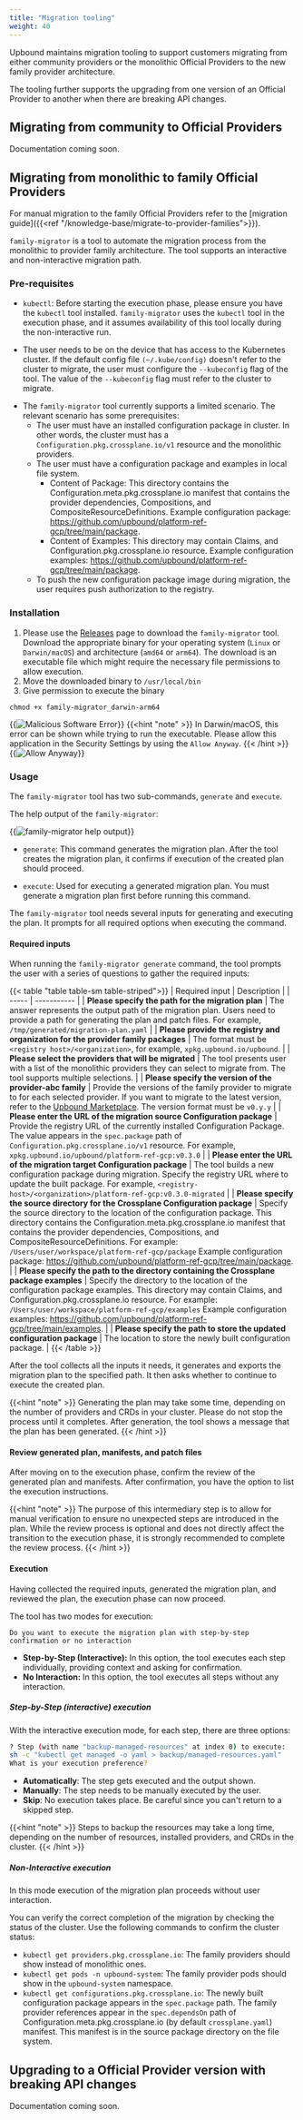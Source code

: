 ```yaml
---
title: "Migration tooling"
weight: 40
---
```


Upbound maintains migration tooling to support customers migrating from either
community providers or the monolithic Official Providers to the new family
provider architecture.

The tooling further supports the upgrading from one version of an Official
Provider to another when there are breaking API changes.

## Migrating from community to Official Providers

Documentation coming soon.

## Migrating from monolithic to family Official Providers

For manual migration to the family Official Providers refer to the
[migration guide]({{<ref "/knowledge-base/migrate-to-provider-families">}}).

`family-migrator` is a tool to automate the migration process from the
monolithic to provider family architecture. The tool supports an interactive and
non-interactive migration path.

### Pre-requisites

- `kubectl`: Before starting the execution phase, please ensure you have the
`kubectl` tool installed. `family-migrator` uses the `kubectl` tool in the
execution phase, and it assumes availability of this tool locally during the
non-interactive run.
<!-- vale Upbound.Spelling = NO -->
<!-- vale gitlab.SubstitutionWarning = NO -->
<!-- ignore "kubeconfig" -->
- The user needs to be on the device that has access to the Kubernetes cluster.
If the default config file `(~/.kube/config)` doesn't refer to the cluster to
migrate, the user must configure the `--kubeconfig` flag of the tool. The value
of the `--kubeconfig` flag must refer to the cluster to migrate.
<!-- vale Upbound.Spelling = YES -->
<!-- vale gitlab.SubstitutionWarning = YES -->
- The `family-migrator` tool currently supports a limited scenario. The relevant
scenario has some prerequisites:
  - The user must have an installed configuration package in cluster. In other
  words, the cluster must has a `Configuration.pkg.crossplane.io/v1` resource
  and the monolithic providers.
  - The user must have a configuration package and examples in local file
  system.
    - Content of Package: This directory contains the
    Configuration.meta.pkg.crossplane.io manifest that contains the provider
    dependencies, Compositions, and CompositeResourceDefinitions. Example
    configuration package:
    https://github.com/upbound/platform-ref-gcp/tree/main/package.
    - Content of Examples: This directory may contain Claims, and
    Configuration.pkg.crossplane.io resource. Example configuration examples:
    https://github.com/upbound/platform-ref-gcp/tree/main/package.
  - To push the new configuration package image during migration, the user
  requires push authorization to the registry.

### Installation

1. Please use the [Releases] page to download the `family-migrator` tool. Download
the appropriate binary for your operating system (`Linux` or `Darwin/macOS`) and
architecture (`amd64` or `arm64`). The download is an executable file
which might require the necessary file permissions to allow execution.
2. Move the downloaded binary to `/usr/local/bin`
3. Give permission to execute the binary
```shell
chmod +x family-migrator_darwin-arm64
```


{{<img src="providers/images/malicious-software.jpeg" alt="Malicious Software Error" size="small" lightbox="true">}}
{{<hint "note" >}}
In Darwin/macOS, this error can be shown while trying to run the executable.
Please allow this application in the Security Settings by using the
`Allow Anyway`.
{{< /hint >}}
{{<img src="providers/images/allow-anyway.jpeg" alt="Allow Anyway" size="small" lightbox="true">}}


### Usage

The `family-migrator` tool has two sub-commands, `generate` and `execute`.

The help output of the `family-migrator`:

{{<img src="providers/images/family-migrator-help.jpeg" alt="family-migrator help output" size="small" lightbox="true">}}

- `generate`: This command generates the migration plan. After the tool creates
the migration plan, it confirms if execution of the created plan should proceed.

- `execute`: Used for executing a generated migration plan. You must generate a
migration plan first before running this command.

The `family-migrator` tool needs several inputs for generating and executing the
plan. It prompts for all required options when executing the command.

#### Required inputs

When running the `family-migrator generate` command, the tool prompts the
user with a series of questions to gather the required inputs:

<!-- vale Google.Will = NO -->
<!-- vale gitlab.FutureTense = NO -->
<!-- vale write-good.Passive = NO -->
{{< table "table table-sm table-striped">}}
| Required input | Description |
| ----- | ----------- |
| **Please specify the path for the migration plan** | The answer represents the output path of the migration plan. Users need to provide a path for generating the plan and patch files. For example, `/tmp/generated/migration-plan.yaml` |
| **Please provide the registry and organization for the provider family packages** | The format must be `<registry host>/<organization>`, for example, `xpkg.upbound.io/upbound`. |
| **Please select the providers that will be migrated** | The tool presents user with a list of the monolithic providers they can select to migrate from. The tool supports multiple selections. |
| **Please specify the version of the provider-abc family** | Provide the versions of the family provider to migrate to for each selected provider. If you want to migrate to the latest version, refer to the [Upbound Marketplace](https://marketplace.upbound.io). The version format must be `v0.y.y` |
| **Please enter the URL of the migration source Configuration package** | Provide the registry URL of the currently installed Configuration Package. The value appears in the `spec.package` path of `Configuration.pkg.crossplane.io/v1` resource. For example, `xpkg.upbound.io/upbound/platform-ref-gcp:v0.3.0` |
| **Please enter the URL of the migration target Configuration package** | The tool builds a new configuration package during migration. Specify the registry URL where to update the built package. For example, `<registry-host>/<organization>/platform-ref-gcp:v0.3.0-migrated` |
| **Please specify the source directory for the Crossplane Configuration package** | Specify the source directory to the location of the configuration package. This directory contains the Configuration.meta.pkg.crossplane.io manifest that contains the provider dependencies, Compositions, and CompositeResourceDefinitions. For example: `/Users/user/workspace/platform-ref-gcp/package` Example configuration package: https://github.com/upbound/platform-ref-gcp/tree/main/package. |
| **Please specify the path to the directory containing the Crossplane package examples** | Specify the directory to the location of the configuration package examples. This directory may contain Claims, and Configuration.pkg.crossplane.io resource. For example: `/Users/user/workspace/platform-ref-gcp/examples` Example configuration examples: https://github.com/upbound/platform-ref-gcp/tree/main/examples. |
| **Please specify the path to store the updated configuration package** | The location to store the newly built configuration package. |
{{< /table >}}
<!-- vale Google.Will = YES -->
<!-- vale gitlab.FutureTense = YES -->
<!-- vale write-good.Passive = YES -->

After the tool collects all the inputs it needs, it generates and exports the
migration plan to the specified path. It then asks whether to continue to
execute the created plan.

{{<hint "note" >}}
Generating the plan may take some time, depending on the number of providers and
CRDs in your cluster. Please do not stop the process until it completes. After
generation, the tool shows a message that the plan has been generated.
{{< /hint >}}

#### Review generated plan, manifests, and patch files

After moving on to the execution phase, confirm the review of the generated
plan and manifests. After confirmation, you have the
option to list the execution instructions.

{{<hint "note" >}}
The purpose of this intermediary step is to allow for manual verification to ensure
no unexpected steps are introduced in the plan. While the review process is optional
and does not directly affect the transition to the execution phase, it is strongly
recommended to complete the review process.
{{< /hint >}}

#### Execution

Having collected the required inputs, generated the migration plan, and reviewed the plan,
the execution phase can now proceed.

The tool has two modes for execution:

`Do you want to execute the migration plan with step-by-step confirmation or
no interaction`

- **Step-by-Step (Interactive):** In this option, the tool executes each step
individually, providing context and asking for confirmation.
- **No Interaction:** In this option, the tool executes all steps without any
interaction.

##### Step-by-Step (interactive) execution

With the interactive execution mode, for each step, there are three options:

```bash
? Step (with name "backup-managed-resources" at index 0) to execute:
sh -c "kubectl get managed -o yaml > backup/managed-resources.yaml"
What is your execution preference?
```

- **Automatically**: The step gets executed and the output shown.
- **Manually**: The step needs to be manually executed by the user.
- **Skip**: No execution takes place. Be careful since you can't return
to a skipped step.

{{<hint "note" >}}
Steps to backup the resources may take a long time, depending on the number of
resources, installed providers, and CRDs in the cluster.
{{< /hint >}}

##### Non-Interactive execution

In this mode execution of the migration plan proceeds without user interaction.

You can verify the correct completion of the migration by checking
the status of the cluster. Use the following commands to confirm the cluster
status:

- `kubectl get providers.pkg.crossplane.io`: The family
providers should show instead of monolithic ones.
- `kubectl get pods -n upbound-system`: The family
provider pods should show in the `upbound-system` namespace.
- `kubectl get configurations.pkg.crossplane.io`: The newly built configuration
package appears in the `spec.package` path. The family provider references
appear in the `spec.dependsOn` path of Configuration.meta.pkg.crossplane.io
(by default `crossplane.yaml`) manifest. This manifest is in the source package
directory on the file system.

## Upgrading to a Official Provider version with breaking API changes

Documentation coming soon.

[Releases]: https://github.com/upbound/extensions-migration/releases
